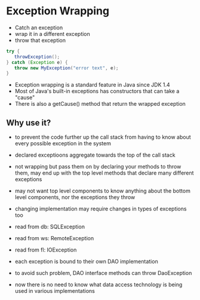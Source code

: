 # Exception Wrapping

- Catch an exception
- wrap it in a different exception
- throw that exception

```java
try {
   throwException();
} catch (Exception e) {
   throw new MyException("error text", e);
}
```

- Exception wrapping is a standard feature in Java since JDK 1.4
- Most of Java's built-in exceptions has constructors that can take a "cause"
- There is also a getCause() method that return the wrapped exception

## Why use it?

- to prevent the code further up the call stack from having to know about every
  possible exception in the system

- declared exceptioons aggregate towards the top of the call stack
- not wrapping but pass them on by declaring your methods to throw them, may end
  up with the top level methods that declare many different exceptions

- may not want top level components to know anything about the bottom level
  components, nor the exceptions they throw
- changing implementation may require changes in types of exceptions too

- read from db: SQLException
- read from ws: RemoteException
- read from fl: IOException
- each exception is bound to their own DAO implementation

- to avoid such problem, DAO interface methods can throw DaoException
- now there is no need to know what data access technology is being used in
  various implementations
